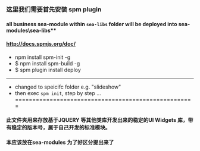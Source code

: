 ### 这里我们需要首先安装 spm plugin
#### all business sea-module within `sea-libs` folder will be deployed into sea-modules\sea-libs\**
#### http://docs.spmjs.org/doc/
- npm install spm-init -g
- $ npm install spm-build -g
- $ spm plugin install deploy

----------------------------------------------------
- changed to speicifc folder e.g. "slideshow" 
- then exec `spm init`, step by step ...
====================================================
#### 此文件夹用来存放基于JQUERY 等其他类库开发出来的稳定的UI Widgets 库，带有稳定的版本号，属于自己开发的标准模块。
#### 本应该放在sea-modules 为了好区分提出来了
